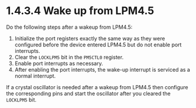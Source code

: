 # 1.4.3.4 Wake up from LPM4.5

Do the following steps after a wakeup from LPM4.5:

1. Initialize the port registers exactly the same way as they were configured before the device entered LPM4.5 but do
   not enable port interrupts.
2. Clear the `LOCKLPM5` bit in the `PM5CTL0` register.
3. Enable port interrupts as necessary.
4. After enabling the port interrupts, the wake-up interrupt is serviced as a normal interrupt.

If a crystal oscillator is needed after a wakeup from LPM4.5 then configure the corresponding pins and start the
oscillator after you cleared the `LOCKLPM5` bit.